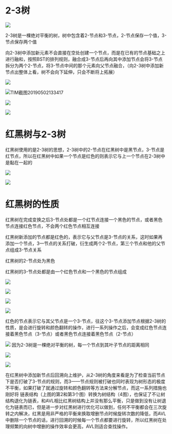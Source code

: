# 2-3树

![](https://github.com/tangjieyong/DailyConclusion/raw/master/images/TIM截图20190502133247.png)

2-3树是一棵绝对平衡的树，树中包含着2-节点和3-节点，2-节点保存一个值，3-节点保存两个值

向2-3树中添加新元素不会直接在空处创建一个节点，而是在已有的节点基础之上进行融和，按照BST的排列规则，融合成3-节点后再向其中添加节点会将3-节点拆分为两个2-节点，将3-节点中间的那个元素向父节点融合，（向2-3树中添加新节点出整体上看，树不会向下延伸，只会不断将上拓展）

![](https://github.com/tangjieyong/DailyConclusion/raw/master/images/TIM截图20190502133336.png)



![TIM截图20190502133417](https://github.com/tangjieyong/DailyConclusion/raw/master/images/TIM截图20190502133417.png)



![](https://github.com/tangjieyong/DailyConclusion/raw/master/images/TIM截图20190502133449.png)



![](https://github.com/tangjieyong/DailyConclusion/raw/master/images/TIM截图20190502133503.png)





# 红黑树与2-3树



红黑树使用的是2-3树的思想，2-3树中的2-节点在红黑树中是黑节点，3-节点是红节点，所以在红黑树中如果一个节点是红色的则表示它与上一个节点在2-3树中是黏在一起的

![](https://github.com/tangjieyong/DailyConclusion/raw/master/images/TIM截图20190502133535.png) 



![](https://github.com/tangjieyong/DailyConclusion/raw/master/images/TIM截图20190502133655.png)![]()

# 红黑树的性质

红黑树在完成变换之后3-节点处都是一个红节点连接一个黑色的节点，或者黑色节点连接红色节点，不会两个红色节点相互连接

红黑树新添加的节点都是红色的，表示它与父节点是3-节点的关系，这时如果再添加一个节点，3—节点的关系打破，衍生成两个2-节点，第三个节点和他的父节点组成3-节点关系

红黑树的2-节点处为黑色

红黑树的3-节点处都是由一个红色节点和一个黑色的节点组成

![](https://github.com/tangjieyong/DailyConclusion/raw/master/images/TIM截图20190502133744.png)

![](https://github.com/tangjieyong/DailyConclusion/raw/master/images/TIM截图20190502133752.png)

![](https://github.com/tangjieyong/DailyConclusion/raw/master/images/TIM截图20190502133807.png)





![](https://github.com/tangjieyong/DailyConclusion/raw/master/images/TIM截图20190502133837.png) 

红色的节点表示它与其父节点是一个3-节点，往这个3-节点添加节点根据2-3树的性质，是会进行旋转和颜色翻转的操作，进行一系列操作之后，会变成红色节点连接着黑色节点（3-节点）或者黑色节点连接着黑色节点（2-节点）

![](https://github.com/tangjieyong/DailyConclusion/raw/master/images/TIM截图20190502133852.png)  因为2-3树是一棵绝对平衡的树，每一个节点到其叶子节点的距离相同





![](https://github.com/tangjieyong/DailyConclusion/raw/master/images/TIM截图20190502133918.png)





![](https://github.com/tangjieyong/DailyConclusion/raw/master/images/TIM截图20190502131504.png)

在红黑树中添加新节点后回溯向上维护，从2-3树的角度来看是为了检查当前节点下是否打破了3-节点的规则，而3——节点规则被打破也同时表现为树形态的极度不平衡，如果打破了就通过旋转和颜色翻转等方法来分解节点，而这一系列措施也刚好将 链表结构（上图的第2和第3个图）转换为树结构（4图），也保证了不让树结构退化为链表，和AVL相比红黑树结构上并没有那么平衡，只是做到没有让树退化为链表而已，但是进一步对红黑树进行优化可以做到，任何不平衡都会在三次旋转之内解决，红黑是用非严格的平衡来换取增删节点时候旋转次数的降低，而AVL中删除一个节点的话，进行回溯的时候每一个节点都要进行旋转，所以红黑树在处理频繁的向树中增删的操作效率会更高，AVL则适合查找操作。























































































## 